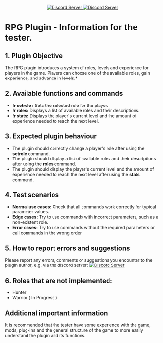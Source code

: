 <p align="center">
  <a href="https://discord.gg/AVQ347un9x">
    <img src="https://img.shields.io/badge/VERSION-0.3.0-blue" alt="Discord Server">
  </a>
  <a href="https://discord.gg/AVQ347un9x">
    <img src="https://discordapp.com/api/guilds/1008603013025374208/widget.png?style=shield" alt="Discord Server">
  </a>
</p>


# RPG Plugin - Information for the tester.

## 1. Plugin Objective 

The RPG plugin introduces a system of roles, levels and experience for players in the game. Players can choose one of the available roles, gain experience, and advance in levels.*

## 2. Available functions and commands

- **!r setrole <roleName>:** Sets the selected role for the player.
- **!r roles:** Displays a list of available roles and their descriptions.
- **!r stats:** Displays the player's current level and the amount of experience needed to reach the next level.

## 3. Expected plugin behaviour

- The plugin should correctly change a player's role after using the **setrole** command.
- The plugin should display a list of available roles and their descriptions after using the **roles** command.
- The plugin should display the player's current level and the amount of experience needed to reach the next level after using the **stats** command.

## 4. Test scenarios

- **Normal use cases:** Check that all commands work correctly for typical parameter values.
- **Edge cases:** Try to use commands with incorrect parameters, such as a non-existent role.
- **Error cases:** Try to use commands without the required parameters or call commands in the wrong order.

## 5. How to report errors and suggestions

Please report any errors, comments or suggestions you encounter to the plugin author, e.g. via the discord server: 
<a href="https://discord.gg/AVQ347un9x">
    <img src="https://discordapp.com/api/guilds/1008603013025374208/widget.png?style=banner2" alt="Discord Server">
  </a>

## 6. Roles that are not implemented:

- Hunter
- Warrior ( In Progress )

## Additional important information

It is recommended that the tester have some experience with the game, mods, plug-ins and the general structure of the game to more easily understand the plugin and its functions.
